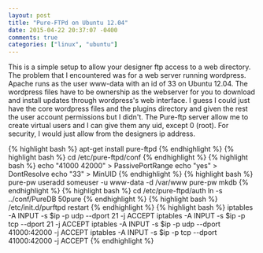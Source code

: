 ```yaml
---
layout: post
title: "Pure-FTPd on Ubuntu 12.04"
date: 2015-04-22 20:37:07 -0400
comments: true
categories: ["linux", "ubuntu"]
---
```

This is a simple setup to allow your designer ftp access to a web directory.  The problem that I encountered was for a web server running wordpress.  Apache runs as the user www-data with an id of 33 on Ubuntu 12.04.  The wordpress files have to be ownership as the webserver for you to download and install updates through wordpress's web interface.  I guess I could just have the core wordpress files and the plugins directory and given the rest the user account permissions but I didn't.  The Pure-ftp server allow me to create virtual users and I can give them any uid, except 0 (root).  For security, I would just allow from the designers ip address.
<!-- more -->
{% highlight bash %}
apt-get install pure-ftpd
{% endhighlight %}
{% highlight bash %}
cd /etc/pure-ftpd/conf
{% endhighlight %}
{% highlight bash %}
echo "41000 42000" > PassivePortRange
echo "yes" > DontResolve
echo "33" > MinUID
{% endhighlight %}
{% highlight bash %}
pure-pw useradd someuser -u www-data -d /var/www
pure-pw mkdb
{% endhighlight %}
{% highlight bash %}
cd /etc/pure-ftpd/auth
ln -s ../conf/PureDB 50pure
{% endhighlight %}
{% highlight bash %}
/etc/init.d/purftpd restart
{% endhighlight %}
{% highlight bash %}
iptables -A INPUT -s $ip -p udp --dport 21 -j ACCEPT
iptables -A INPUT -s $ip -p tcp --dport 21 -j ACCEPT
iptables -A INPUT -s $ip -p udp --dport 41000:42000 -j ACCEPT
iptables -A INPUT -s $ip -p tcp --dport 41000:42000 -j ACCEPT
{% endhighlight %}